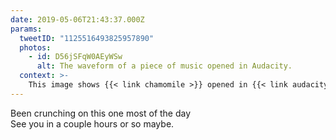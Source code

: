 ```yaml
---
date: 2019-05-06T21:43:37.000Z
params:
  tweetID: "1125516493825957890"
  photos:
    - id: D56jSFqW0AEyWSw
      alt: The waveform of a piece of music opened in Audacity.
  context: >-
    This image shows {{< link chamomile >}} opened in {{< link audacity >}}.
---
```


Been crunching on this one most of the day\
See you in a couple hours or so maybe.

